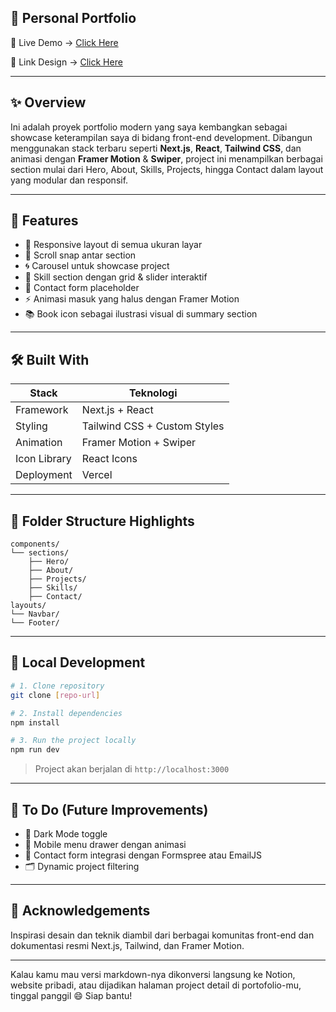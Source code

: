 
## 🚀 Personal Portfolio 

📍 Live Demo → [Click Here](https://wcd02-personal-project.vercel.app)

📍 Link Design → [Click Here](https://www.figma.com/design/jDIDjMS7f2yN2M5AEk72O6/Untitled?node-id=1-2&t=WLVgdEXF7rmue2ad-0)

---

## ✨ Overview

Ini adalah proyek portfolio modern yang saya kembangkan sebagai showcase keterampilan saya di bidang front-end development. Dibangun menggunakan stack terbaru seperti **Next.js**, **React**, **Tailwind CSS**, dan animasi dengan **Framer Motion** & **Swiper**, project ini menampilkan berbagai section mulai dari Hero, About, Skills, Projects, hingga Contact dalam layout yang modular dan responsif.

---

## 🧩 Features

- 🔷 Responsive layout di semua ukuran layar
- 🎯 Scroll snap antar section
- 🌀 Carousel untuk showcase project
- 🎨 Skill section dengan grid & slider interaktif
- 📨 Contact form placeholder
- ⚡ Animasi masuk yang halus dengan Framer Motion
- 📚 Book icon sebagai ilustrasi visual di summary section

---

## 🛠️ Built With

| Stack           | Teknologi                           |
|----------------|--------------------------------------|
| Framework       | Next.js + React                     |
| Styling         | Tailwind CSS + Custom Styles        |
| Animation       | Framer Motion + Swiper              |
| Icon Library    | React Icons                         |
| Deployment      | Vercel                              |

---

## 📁 Folder Structure Highlights

```
components/
└── sections/
    ├── Hero/
    ├── About/
    ├── Projects/
    ├── Skills/
    ├── Contact/
layouts/
└── Navbar/
└── Footer/
```

---

## 🧪 Local Development

```bash
# 1. Clone repository
git clone [repo-url]

# 2. Install dependencies
npm install

# 3. Run the project locally
npm run dev
```

> Project akan berjalan di `http://localhost:3000`

---

## 📌 To Do (Future Improvements)

- 🌙 Dark Mode toggle
- 📱 Mobile menu drawer dengan animasi
- 💌 Contact form integrasi dengan Formspree atau EmailJS
- 🗂️ Dynamic project filtering

---

## 🙌 Acknowledgements

Inspirasi desain dan teknik diambil dari berbagai komunitas front-end dan dokumentasi resmi Next.js, Tailwind, dan Framer Motion.

---

Kalau kamu mau versi markdown-nya dikonversi langsung ke Notion, website pribadi, atau dijadikan halaman project detail di portofolio-mu, tinggal panggil 😄 Siap bantu!
